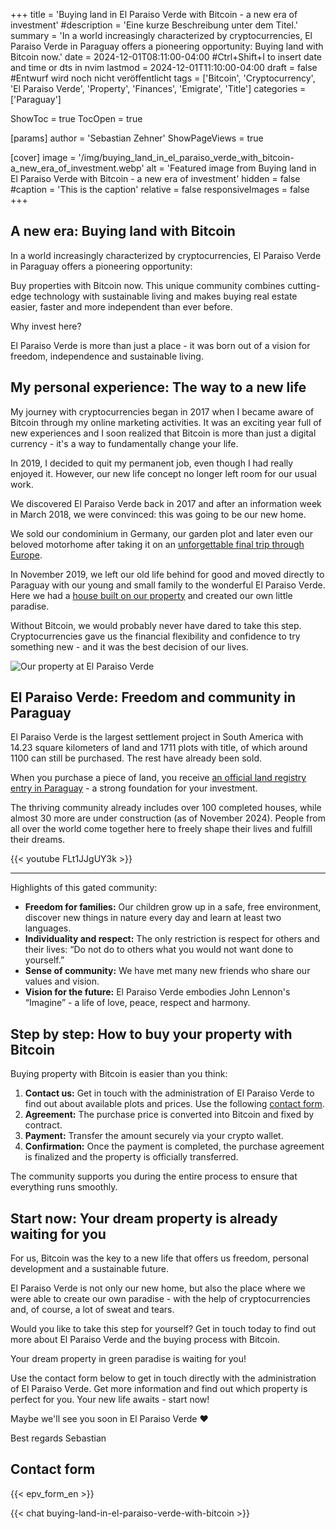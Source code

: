 +++
title = 'Buying land in El Paraiso Verde with Bitcoin - a new era of investment'
#description = 'Eine kurze Beschreibung unter dem Titel.'
summary = 'In a world increasingly characterized by cryptocurrencies, El Paraiso Verde in Paraguay offers a pioneering opportunity: Buying land with Bitcoin now.'
date = 2024-12-01T08:11:00-04:00 #Ctrl+Shift+I to insert date and time or dts in nvim
lastmod = 2024-12-01T11:10:00-04:00
draft = false #Entwurf wird noch nicht veröffentlicht
tags = ['Bitcoin', 'Cryptocurrency', 'El Paraiso Verde', 'Property', 'Finances', 'Emigrate', 'Title']
categories = ['Paraguay']

ShowToc = true
TocOpen = true

[params]
    author = 'Sebastian Zehner'
    ShowPageViews = true

[cover]
    image = '/img/buying_land_in_el_paraiso_verde_with_bitcoin-a_new_era_of_investment.webp'
    alt = 'Featured image from Buying land in El Paraiso Verde with Bitcoin - a new era of investment'
    hidden = false
    #caption = 'This is the caption'
    relative = false
    responsiveImages = false
+++

## A new era: Buying land with Bitcoin

In a world increasingly characterized by cryptocurrencies, El Paraiso Verde in Paraguay offers a pioneering opportunity:

Buy properties with Bitcoin now. This unique community combines cutting-edge technology with sustainable living and makes buying real estate easier, faster and more independent than ever before.

Why invest here?

El Paraiso Verde is more than just a place - it was born out of a vision for freedom, independence and sustainable living.

## My personal experience: The way to a new life

My journey with cryptocurrencies began in 2017 when I became aware of Bitcoin through my online marketing activities. It was an exciting year full of new experiences and I soon realized that Bitcoin is more than just a digital currency - it's a way to fundamentally change your life.

In 2019, I decided to quit my permanent job, even though I had really enjoyed it. However, our new life concept no longer left room for our usual work.

We discovered El Paraiso Verde back in 2017 and after an information week in March 2018, we were convinced: this was going to be our new home.

We sold our condominium in Germany, our garden plot and later even our beloved motorhome after taking it on an [unforgettable final trip through Europe](/categories/camping/).

In November 2019, we left our old life behind for good and moved directly to Paraguay with our young and small family to the wonderful El Paraiso Verde. Here we had a [house built on our property](/tags/el-paraiso-verde/) and created our own little paradise.

Without Bitcoin, we would probably never have dared to take this step. Cryptocurrencies gave us the financial flexibility and confidence to try something new - and it was the best decision of our lives.

![Our property at El Paraiso Verde](/img/galleries/buying_land_in_el_paraiso_verde_with_bitcoin-a_new_era_of_investment/buying_land_in_el_paraiso_verde_with_bitcoin-a_new_era_of_investment_1.webp)

## El Paraiso Verde: Freedom and community in Paraguay

El Paraiso Verde is the largest settlement project in South America with 14.23 square kilometers of land and 1711 plots with title, of which around 1100 can still be purchased. The rest have already been sold.

When you purchase a piece of land, you receive [an official land registry entry in Paraguay](/posts/title-in-el-paraiso-verde/) - a strong foundation for your investment.

The thriving community already includes over 100 completed houses, while almost 30 more are under construction (as of November 2024). People from all over the world come together here to freely shape their lives and fulfill their dreams.

{{< youtube FLt1JJgUY3k >}}

---

Highlights of this gated community:

- **Freedom for families:** Our children grow up in a safe, free environment, discover new things in nature every day and learn at least two languages.
- **Individuality and respect:** The only restriction is respect for others and their lives: “Do not do to others what you would not want done to yourself.”
- **Sense of community:** We have met many new friends who share our values and vision.
- **Vision for the future:** El Paraiso Verde embodies John Lennon's “Imagine” - a life of love, peace, respect and harmony.

## Step by step: How to buy your property with Bitcoin

Buying property with Bitcoin is easier than you think:

1. **Contact us:** Get in touch with the administration of El Paraiso Verde to find out about available plots and prices. Use the following [contact form](/posts/buying_land_in_el_paraiso_verde_with_bitcoin-a_new_era_of_investment/#contact-form).
2. **Agreement:** The purchase price is converted into Bitcoin and fixed by contract.
3. **Payment:** Transfer the amount securely via your crypto wallet.
4. **Confirmation:** Once the payment is completed, the purchase agreement is finalized and the property is officially transferred.

The community supports you during the entire process to ensure that everything runs smoothly.

## Start now: Your dream property is already waiting for you

For us, Bitcoin was the key to a new life that offers us freedom, personal development and a sustainable future.

El Paraiso Verde is not only our new home, but also the place where we were able to create our own paradise - with the help of cryptocurrencies and, of course, a lot of sweat and tears.

Would you like to take this step for yourself? Get in touch today to find out more about El Paraiso Verde and the buying process with Bitcoin.

Your dream property in green paradise is waiting for you!

Use the contact form below to get in touch directly with the administration of El Paraiso Verde. Get more information and find out which property is perfect for you. Your new life awaits - start now!

Maybe we'll see you soon in El Paraiso Verde ❤️

Best regards
Sebastian

## Contact form

{{< epv_form_en >}}

{{< chat buying-land-in-el-paraiso-verde-with-bitcoin >}}
